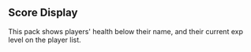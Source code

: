 ## Score Display
This pack shows players' health below their name, and their current exp level on the player list.